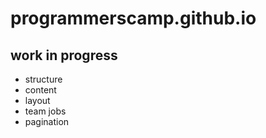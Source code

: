 # programmerscamp.github.io
## work in progress
- structure
- content
- layout
- team jobs
- pagination
